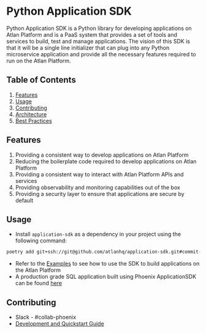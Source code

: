 # Python Application SDK

Python Application SDK is a Python library for developing applications on Atlan Platform and is a PaaS system that provides a set of tools and services to build, test and manage applications.
The vision of this SDK is that it will be a single line initializer that can plug into any Python microservice application and provide all the necessary features required to run on the Atlan Platform.  


## Table of Contents
1. [Features](#features)
2. [Usage](#usage)
3. [Contributing](#contributing)
4. [Architecture](./docs/ARCHITECTURE.md)
5. [Best Practices](./docs/BEST_PRACTICES.md)


## Features
1. Providing a consistent way to develop applications on Atlan Platform
2. Reducing the boilerplate code required to develop applications on Atlan Platform
3. Providing a consistent way to interact with Atlan Platform APIs and services
4. Providing observability and monitoring capabilities out of the box
5. Providing a security layer to ensure that applications are secure by default


## Usage
- Install `application-sdk` as a dependency in your project using the following command:
```bash
poetry add git+ssh://git@github.com/atlanhq/application-sdk.git#commit-hash
```
- Refer to the [Examples](./examples/README.md) to see how to use the SDK to build applications on the Atlan Platform
- A production grade SQL application built using Phoenix ApplicationSDK can be found [here](https://github.com/atlanhq/phoenix-postgres-app)

## Contributing
- Slack - #collab-phoenix
- [Development and Quickstart Guide](./docs/DEVELOPMENT.md)

